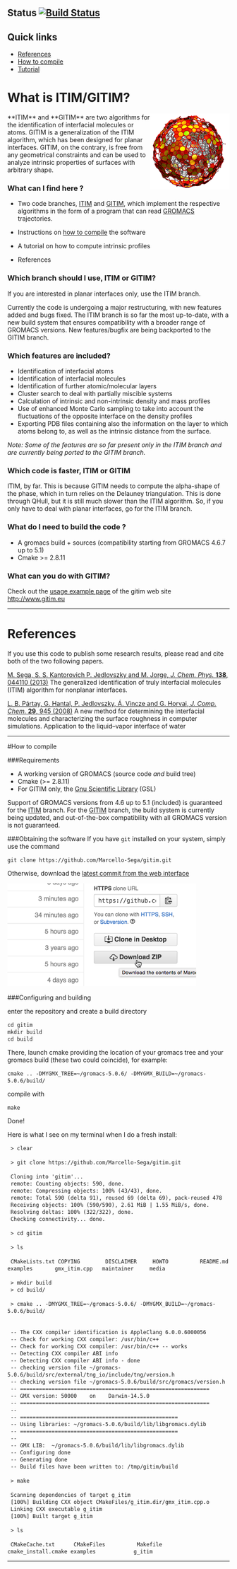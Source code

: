 ## Status [![Build Status](https://travis-ci.org/Marcello-Sega/gitim.svg?branch=ITIM)](https://travis-ci.org/Marcello-Sega/gitim) 

## Quick links
*  [References](#references)
*  [How to compile](#how-to-compile)
*  [Tutorial](http://marcello-sega.github.io/gitim/tutorial.html)

# What is ITIM/GITIM?  
<img src="https://raw.githubusercontent.com/Marcello-Sega/gitim/ITIM/media/soot1small.png" width="180" align="right" style="z-index:999;">
**ITIM** and **GITIM** are two algorithms for the identification
of interfacial molecules or atoms. GITIM is a generalization of the
ITIM algorithm, which has been designed for planar interfaces. GITIM,
on the contrary, is free from any geometrical constraints and can
be used to analyze intrinsic properties of surfaces with arbitrary
shape. 

### What can I find here ? 

* Two code branches,
[ITIM](https://github.com/Marcello-Sega/gitim/tree/ITIM) and
[GITIM](https://github.com/Marcello-Sega/gitim/tree/GITIM), which
implement the respective algorithms in the form of a program that
can read [GROMACS](http://www.gromacs.org) trajectories.

* Instructions on [how to compile](#how-to-compile) the software
 
* A tutorial on how to compute intrinsic profiles

* References

### Which branch should I use, ITIM or GITIM? 

If you are interested in planar interfaces only, use the ITIM branch.

Currently the code is undergoing a major restructuring, with new
features added and bugs fixed. The ITIM branch is so far the most
up-to-date, with a new build system that ensures compatibility with
a broader range of GROMACS versions. New features/bugfix are being
backported to the GITIM branch.

### Which features are included? 
* Identification of interfacial atoms
* Identification of interfacial molecules
* Identification of further atomic/molecular layers
* Cluster search to deal with partially miscible systems
* Calculation of intrinsic and non-intrinsic density and mass profiles
* Use of enhanced Monte Carlo sampling to take into account the fluctuations of the opposite interface on the density profiles
* Exporting PDB files containing also the information on the layer to which atoms belong to, as well as the intrinsic distance from the surface.

_Note: Some of the features are so far present only in the ITIM branch and are currently being ported to the GITIM branch._


### Which code is faster, ITIM or GITIM

ITIM, by far. This is because GITIM needs to compute the alpha-shape
of the phase, which in turn relies on the Delauney triangulation.
This is done through QHull, but it is still much slower than the
ITIM algorithm.  So, if you only have to deal with planar interfaces,
go for the ITIM branch.

### What do I need to build the code ? 

* A gromacs build + sources (compatibility starting from GROMACS 4.6.7 up to 5.1) 
* Cmake >= 2.8.11

### What can you do with GITIM?

Check out the [usage example page](http://www.gitim.eu/usage-examples) of the gitim web site http://www.gitim.eu

---------------------------

# References

If you use this code to publish some research results, please read and cite both of the two following papers.

[M. Sega, S. S. Kantorovich P. Jedlovszky and M. Jorge, _J. Chem. Phys._ **138**, 044110 (2013)](http://dx.doi.org/10.1063/1.4776196) The generalized identification of truly interfacial molecules (ITIM) algorithm for nonplanar interfaces.

[L. B. Pártay, G. Hantal, P. Jedlovszky, Á. Vincze and G. Horvai, _J. Comp. Chem._ **29**, 945 (2008)](http://dx.doi.org/10.1002/jcc.20852) A new method for determining the interfacial molecules and characterizing the surface roughness in computer simulations. Application to the liquid–vapor interface of water

-----------------

#How to compile

###Requirements
* A working version of GROMACS (source code _and_ build tree)
* Cmake (>= 2.8.11)
* For GITIM only, the [Gnu Scientific Library](http://www.gnu.org/software/gsl/) (GSL)

Support of GROMACS versions from 4.6 up to 5.1 (included) is guaranteed for the [ITIM](https://github.com/Marcello-Sega/gitim/tree/ITIM) branch.
For the [GITIM](https://github.com/Marcello-Sega/gitim/tree/GITIM)
branch, the build system is currently being updated, and out-of-the-box
compatibility with all GROMACS version is not guaranteed.

###Obtaining the software
If you have `git` installed on your system, simply use the command

    git clone https://github.com/Marcello-Sega/gitim.git

Otherwise, download the [latest commit from the web interface](https://github.com/Marcello-Sega/gitim)

![snapshot](https://raw.githubusercontent.com/Marcello-Sega/gitim/ITIM/media/git-clone.png)

###Configuring and building

enter the repository and create a build directory
  
    cd gitim  
    mkdir build
    cd build

There, launch cmake providing the location of your gromacs tree
and your gromacs build (these two could coincide), for example:

    cmake .. -DMYGMX_TREE=~/gromacs-5.0.6/ -DMYGMX_BUILD=~/gromacs-5.0.6/build/

compile with 
   
    make

Done!

Here is what I see on my terminal when I do a fresh install:

     > clear

     > git clone https://github.com/Marcello-Sega/gitim.git

     Cloning into 'gitim'...
     remote: Counting objects: 590, done.
     remote: Compressing objects: 100% (43/43), done.
     remote: Total 590 (delta 91), reused 69 (delta 69), pack-reused 478
     Receiving objects: 100% (590/590), 2.61 MiB | 1.55 MiB/s, done.
     Resolving deltas: 100% (322/322), done.
     Checking connectivity... done.

     > cd gitim

     > ls

     CMakeLists.txt COPYING        DISCLAIMER     HOWTO          README.md      examples       gmx_itim.cpp   maintainer     media

     > mkdir build
     > cd build/

     > cmake .. -DMYGMX_TREE=~/gromacs-5.0.6/ -DMYGMX_BUILD=~/gromacs-5.0.6/build/


     -- The CXX compiler identification is AppleClang 6.0.0.6000056
     -- Check for working CXX compiler: /usr/bin/c++
     -- Check for working CXX compiler: /usr/bin/c++ -- works
     -- Detecting CXX compiler ABI info
     -- Detecting CXX compiler ABI info - done
     -- checking version file ~/gromacs-5.0.6/build/src/external/tng_io/include/tng/version.h
     -- checking version file ~/gromacs-5.0.6/build/src/gromacs/version.h
     -- ============================================================
     -- GMX version: 50000    on    Darwin-14.5.0   
     -- ============================================================
     -- 
     -- ==================================================
     -- Using libraries: ~/gromacs-5.0.6/build/lib/libgromacs.dylib 
     -- ==================================================
     -- 
     -- GMX LIB:  ~/gromacs-5.0.6/build/lib/libgromacs.dylib
     -- Configuring done
     -- Generating done
     -- Build files have been written to: /tmp/gitim/build

     > make

     Scanning dependencies of target g_itim
     [100%] Building CXX object CMakeFiles/g_itim.dir/gmx_itim.cpp.o
     Linking CXX executable g_itim
     [100%] Built target g_itim

     > ls

     CMakeCache.txt      CMakeFiles          Makefile            cmake_install.cmake examples            g_itim

---------------------------



